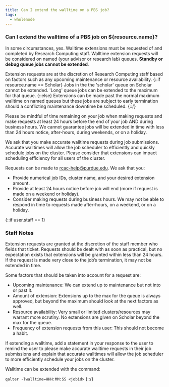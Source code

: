 ```yaml
---
title: Can I extend the walltime on a PBS job?
tags:
  - wholenode
---
```


### Can I extend the walltime of a PBS job on ${resource.name}?

In some circumstances, yes. Walltime extensions must be requested of and completed by Research Computing staff. Walltime extension requests will be considered on named (your advisor or research lab) queues. **Standby or debug queue jobs cannot be extended**.

Extension requests are at the discretion of Research Computing staff based on factors such as any upcoming maintenance or resource availability. {::if resource.name == Scholar} Jobs in the the 'scholar' queue on Scholar cannot be extended. 'Long' queue jobs can be extended to the maximum for that queue. {::else} Extensions can be made past the normal maximum walltime on named queues but these jobs are subject to early termination should a conflicting maintenance downtime be scheduled.  {::/} 

Please be mindful of time remaining on your job when making requests and make requests at least 24 hours before the end of your job AND during business hours. We cannot guarantee jobs will be extended in time with less than 24 hours notice, after-hours, during weekends, or on a holiday.

We ask that you make accurate walltime requests during job submissions. Accurate walltimes will allow the job scheduler to efficiently and quickly schedule jobs on the cluster. Please consider that extensions can impact scheduling efficiency for all users of the cluster.

Requests can be made to <a href="mailto:rcac-help@purdue.edu">rcac-help@purdue.edu</a>. We ask that you:

* Provide numerical job IDs, cluster name, and your desired extension amount.
* Provide at least 24 hours notice before job will end (more if request is made on a weekend or holiday).
* Consider making requests during business hours. We may not be able to respond in time to requests made after-hours, on a weekend, or on a holiday.


{::if user.staff == 1}

### Staff Notes

Extension requests are granted at the discretion of the staff member who fields that ticket.  Requests should be dealt with as soon as practical, but no expectation exists that extensions will be granted within less than 24 hours.  If the request is made very close to the job’s termination, it may not be extended in time.

Some factors that should be taken into account for a request are: 

* Upcoming maintenance: We can extend up to maintenance but not into or past it.
* Amount of extension: Extensions up to the max for the queue is always approved, but beyond the maximum should look at the next factors as well.
* Resource availability: Very small or limited clusters/resources may warrant more scrutiny.  No extensions are given on Scholar beyond the max for the queue.
* Frequency of extension requests from this user: This should not become a habit.


If extending a walltime, add a statement in your response to the user to remind the user to please make accurate walltime requests in their job submissions and explain that accurate walltimes will allow the job scheduler to more efficiently schedule your jobs on the cluster. 

Walltime can be extended with the command:

`qalter -lwalltime=HHH:MM:SS <jobid>`
{::/}
